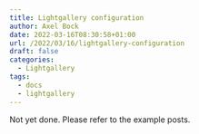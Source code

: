 ```yaml
---
title: Lightgallery configuration
author: Axel Bock
date: 2022-03-16T08:30:58+01:00
url: /2022/03/16/lightgallery-configuration
draft: false
categories:
  - Lightgallery
tags:
  - docs
  - lightgallery
---
```


Not yet done.
Please refer to the example posts.
